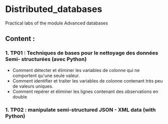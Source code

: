 # Distributed_databases
Practical labs of the module Advanced databases


## Content : 
 ### 1. TP01 : Techniques de bases pour le nettoyage des données Semi- structurées (avec Python)
- Comment détecter et éliminer les variables de colonne qui ne comportent qu'une seule valeur.
- Comment identifier et traiter les variables de colonne contenant très peu de valeurs uniques.
- Comment repérer et éliminer les lignes contenant des observations en double


 ### 1. TP02 : manipulate semi-structured JSON - XML data (with Python)
